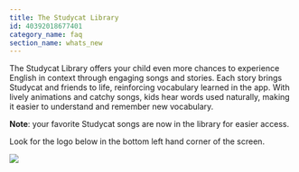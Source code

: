 ```yaml
---
title: The Studycat Library
id: 40392018677401
category_name: faq
section_name: whats_new
---
```

The Studycat Library offers your child even more chances to experience English in context through engaging songs and stories. Each story brings Studycat and friends to life, reinforcing vocabulary learned in the app. With lively animations and catchy songs, kids hear words used naturally, making it easier to understand and remember new vocabulary.  
  
**Note**: your favorite Studycat songs are now in the library for easier access. 


Look for the logo below in the bottom left hand corner of the screen. 


  
![](https://help.studycat.com/hc/article_attachments/40392062985497)

